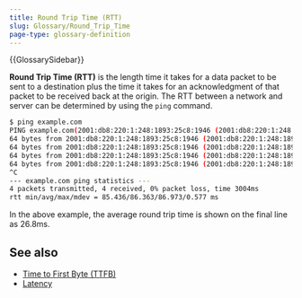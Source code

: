 ```yaml
---
title: Round Trip Time (RTT)
slug: Glossary/Round_Trip_Time
page-type: glossary-definition
---
```


{{GlossarySidebar}}

**Round Trip Time (RTT)** is the length time it takes for a data packet to be sent to a destination plus the time it takes for an acknowledgment of that packet to be received back at the origin. The RTT between a network and server can be determined by using the `ping` command.

```bash
$ ping example.com
PING example.com(2001:db8:220:1:248:1893:25c8:1946 (2001:db8:220:1:248:1893:25c8:1946)) 56 data bytes
64 bytes from 2001:db8:220:1:248:1893:25c8:1946 (2001:db8:220:1:248:1893:25c8:1946): icmp_seq=1 ttl=52 time=85.4 ms
64 bytes from 2001:db8:220:1:248:1893:25c8:1946 (2001:db8:220:1:248:1893:25c8:1946): icmp_seq=2 ttl=52 time=87.0 ms
64 bytes from 2001:db8:220:1:248:1893:25c8:1946 (2001:db8:220:1:248:1893:25c8:1946): icmp_seq=3 ttl=52 time=86.7 ms
64 bytes from 2001:db8:220:1:248:1893:25c8:1946 (2001:db8:220:1:248:1893:25c8:1946): icmp_seq=4 ttl=52 time=86.4 ms
^C
--- example.com ping statistics ---
4 packets transmitted, 4 received, 0% packet loss, time 3004ms
rtt min/avg/max/mdev = 85.436/86.363/86.973/0.577 ms
```

In the above example, the average round trip time is shown on the final line as 26.8ms.

## See also

- [Time to First Byte (TTFB)](/en-US/docs/Glossary/Time_to_first_byte)
- [Latency](/en-US/docs/Glossary/Latency)
